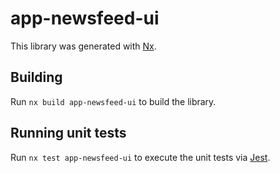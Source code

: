 # app-newsfeed-ui

This library was generated with [Nx](https://nx.dev).

## Building

Run `nx build app-newsfeed-ui` to build the library.

## Running unit tests

Run `nx test app-newsfeed-ui` to execute the unit tests via [Jest](https://jestjs.io).

